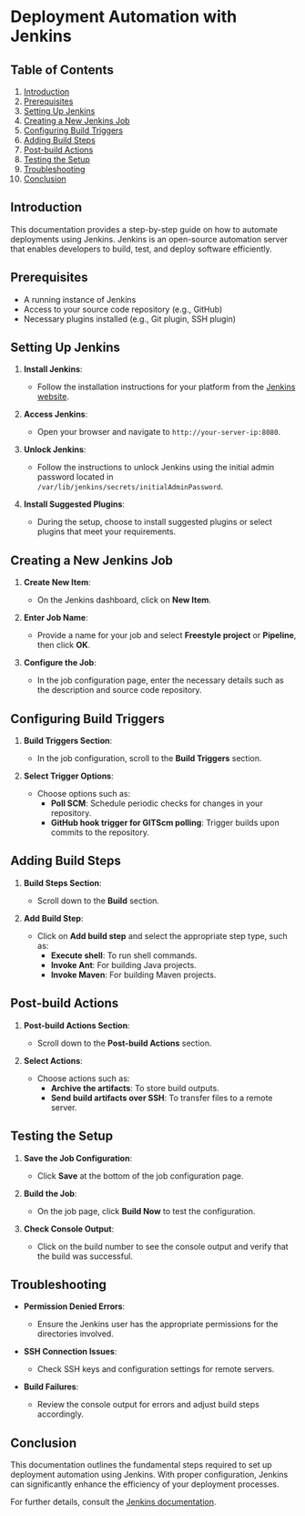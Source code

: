 # Deployment Automation with Jenkins

## Table of Contents
1. [Introduction](#introduction)
2. [Prerequisites](#prerequisites)
3. [Setting Up Jenkins](#setting-up-jenkins)
4. [Creating a New Jenkins Job](#creating-a-new-jenkins-job)
5. [Configuring Build Triggers](#configuring-build-triggers)
6. [Adding Build Steps](#adding-build-steps)
7. [Post-build Actions](#post-build-actions)
8. [Testing the Setup](#testing-the-setup)
9. [Troubleshooting](#troubleshooting)
10. [Conclusion](#conclusion)

## Introduction
This documentation provides a step-by-step guide on how to automate deployments using Jenkins. Jenkins is an open-source automation server that enables developers to build, test, and deploy software efficiently.

## Prerequisites
- A running instance of Jenkins
- Access to your source code repository (e.g., GitHub)
- Necessary plugins installed (e.g., Git plugin, SSH plugin)

## Setting Up Jenkins
1. **Install Jenkins**:
   - Follow the installation instructions for your platform from the [Jenkins website](https://www.jenkins.io/doc/book/installing/).
   
2. **Access Jenkins**:
   - Open your browser and navigate to `http://your-server-ip:8080`.

3. **Unlock Jenkins**:
   - Follow the instructions to unlock Jenkins using the initial admin password located in `/var/lib/jenkins/secrets/initialAdminPassword`.

4. **Install Suggested Plugins**:
   - During the setup, choose to install suggested plugins or select plugins that meet your requirements.

## Creating a New Jenkins Job
1. **Create New Item**:
   - On the Jenkins dashboard, click on **New Item**.

2. **Enter Job Name**:
   - Provide a name for your job and select **Freestyle project** or **Pipeline**, then click **OK**.

3. **Configure the Job**:
   - In the job configuration page, enter the necessary details such as the description and source code repository.

## Configuring Build Triggers
1. **Build Triggers Section**:
   - In the job configuration, scroll to the **Build Triggers** section.

2. **Select Trigger Options**:
   - Choose options such as:
     - **Poll SCM**: Schedule periodic checks for changes in your repository.
     - **GitHub hook trigger for GITScm polling**: Trigger builds upon commits to the repository.

## Adding Build Steps
1. **Build Steps Section**:
   - Scroll down to the **Build** section.

2. **Add Build Step**:
   - Click on **Add build step** and select the appropriate step type, such as:
     - **Execute shell**: To run shell commands.
     - **Invoke Ant**: For building Java projects.
     - **Invoke Maven**: For building Maven projects.

## Post-build Actions
1. **Post-build Actions Section**:
   - Scroll down to the **Post-build Actions** section.

2. **Select Actions**:
   - Choose actions such as:
     - **Archive the artifacts**: To store build outputs.
     - **Send build artifacts over SSH**: To transfer files to a remote server.

## Testing the Setup
1. **Save the Job Configuration**:
   - Click **Save** at the bottom of the job configuration page.

2. **Build the Job**:
   - On the job page, click **Build Now** to test the configuration.

3. **Check Console Output**:
   - Click on the build number to see the console output and verify that the build was successful.

## Troubleshooting
- **Permission Denied Errors**:
  - Ensure the Jenkins user has the appropriate permissions for the directories involved.
  
- **SSH Connection Issues**:
  - Check SSH keys and configuration settings for remote servers.

- **Build Failures**:
  - Review the console output for errors and adjust build steps accordingly.

## Conclusion
This documentation outlines the fundamental steps required to set up deployment automation using Jenkins. With proper configuration, Jenkins can significantly enhance the efficiency of your deployment processes.

For further details, consult the [Jenkins documentation](https://www.jenkins.io/doc/).
